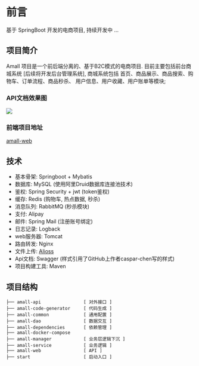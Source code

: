 # 前言
基于 SpringBoot 开发的电商项目, 持续开发中 ... 

## 项目简介
Amall 项目是一个前后端分离的、基于B2C模式的电商项目.
目前主要包括前台商城系统 [后续将开发后台管理系统],
商城系统包括 首页、商品展示、商品搜索、购物车、订单流程、商品秒杀、
用户信息、用户收藏、用户账单等模块;

### API文档效果图
![](https://cdn.kyralo.online/web/amall/amall-api.png)

### 前端项目地址
[amall-web](https://github.com/kyralo/amall-web)

## 技术
- 基本骨架: Springboot + Mybatis
- 数据库: MySQL (使用阿里Druid数据库连接池技术)
- 鉴权: Spring Security + jwt (token鉴权)
- 缓存: Redis (购物车, 热点数据, 秒杀)
- 消息队列: RabbitMQ (秒杀模块)
- 支付: Alipay
- 邮件: Spring Mail (注册账号绑定)
- 日志记录: Logback
- web服务器: Tomcat
- 路由转发: Nginx
- 文件上传: [Alioss](https://www.alibabacloud.com/help/zh/doc-detail/31884.htm?spm=a2c63.p38356.879954.8.5d66219ffQTiYM#task-njz-hf4-tdb)
- Api文档: Swagger (样式引用了GitHub上作者caspar-chen写的样式)
- 项目构建工具: Maven

## 项目结构

    ├── amall-api                [ 对外接口 ]         
    ├── amall-code-generator     [ 代码生成 ]
    ├── amall-common             [ 通用配置 ]
    ├── amall-dao                [ 数据交互 ]
    ├── amall-dependencies       [ 依赖管理 ]
    ├── amall-docker-compose
    ├── amall-manager            [ 业务层逻辑下沉 ]
    ├── amall-service            [ 业务逻辑 ]
    ├── amall-web                [ API ]
    ├── start                    [ 启动入口 ]   
    


